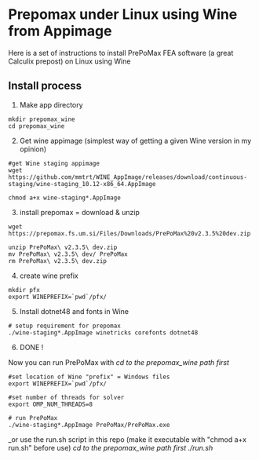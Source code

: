 

# Prepomax under Linux using Wine from Appimage
Here is a set of instructions to install PrePoMax  FEA software (a great Calculix prepost) on  Linux using Wine

## Install process
1. Make app directory
```
mkdir prepomax_wine
cd prepomax_wine
```
2. Get wine appimage (simplest way of getting a given Wine version in my opinion)
```
#get Wine staging appimage
wget https://github.com/mmtrt/WINE_AppImage/releases/download/continuous-staging/wine-staging_10.12-x86_64.AppImage

chmod a+x wine-staging*.AppImage
```
 
3. install prepomax = download & unzip 
``` 
wget https://prepomax.fs.um.si/Files/Downloads/PrePoMax%20v2.3.5%20dev.zip

unzip PrePoMax\ v2.3.5\ dev.zip 
mv PrePoMax\ v2.3.5\ dev/ PrePoMax
rm PrePoMax\ v2.3.5\ dev.zip 
```

4. create wine prefix
```
mkdir pfx
export WINEPREFIX=`pwd`/pfx/
```
5. Install dotnet48 and fonts in Wine 
```
# setup requirement for prepomax
./wine-staging*.AppImage winetricks corefonts dotnet48
```

6.  DONE !

Now you can run PrePoMax with 
_cd to the prepomax_wine path first_
```
#set location of Wine "prefix" = Windows files
export WINEPREFIX=`pwd`/pfx/

#set number of threads for solver
export OMP_NUM_THREADS=8 

# run PrePoMax
./wine-staging*.AppImage PrePoMax/PrePoMax.exe
```
_or use the run.sh script in this repo (make it executable with "chmod a+x run.sh" before use)
_cd to the prepomax_wine path first_
_./run.sh_
